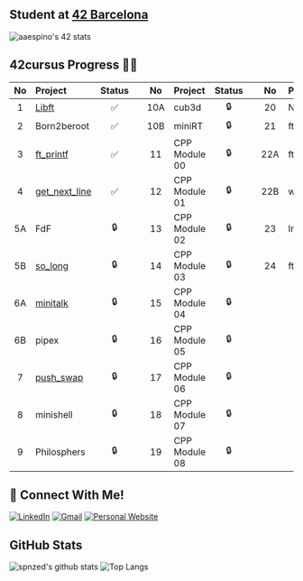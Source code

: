 ## Student at [42 Barcelona](https://www.42barcelona.com/es/)
![aaespino's 42 stats](https://badge42.vercel.app/api/v2/cl2j116av002509mh2pt2de29/stats?cursusId=21&coalitionId=205)
## 42cursus Progress 💪🏻
| No  | Project                                     | Status |   | No  | Project                                   | Status |   | No  | Project                        | Status |
| :-: | :------------------------------------------ | :----: | - | :-: | :---------------------------------------- | :----: | - | :-: | :----------------------------- | :----: |
| 1   | [Libft](https://github.com/spnzed/Libft)                  | ✅     |   | 10A | cub3d                                      | 🔒     |   | 20  | NetPractice                    | 🔒      |
| 2   | Born2beroot      | ✅     |   | 10B | miniRT                                     | 🔒     |   | 21  | ft_containers                  | 🔒      |
| 3   | [ft_printf](https://github.com/spnzed/ft_printf)          | ✅     |   | 11  | CPP Module 00 | 🔒     |   | 22A | ft_irc                         | 🔒      |
| 4   | [get_next_line](https://github.com/spnzed/get_next_line)  | ✅     |   | 12  | CPP Module 01 | 🔒     |   | 22B | webserv                        | 🔒      |
| 5A  | FdF                                         | 🔒     |   | 13  | CPP Module 02 | 🔒     |   | 23  | Inception                      | 🔒      |
| 5B  | [so_long](https://github.com/spnzed/so_long)              | 🔒     |   | 14  | CPP Module 03 | 🔒     |   | 24  | ft_transcendence               | 🔒      |
| 6A  | [minitalk](https://github.com/spnzed/minitalk)            | 🔒     |   | 15  | CPP Module 04                              | 🔒     |   |     |                                |         |
| 6B  | pipex                                       | 🔒     |   | 16  | CPP Module 05                              | 🔒     |   |     |                                |         |
| 7   | [push_swap](https://github.com/spnzed/push_swap)          | 🔒     |   | 17  | CPP Module 06                              | 🔒     |   |     |                                |         |
| 8   | minishell | 🔒     |   | 18  | CPP Module 07                              | 🔒     |   |     |                                |         |
| 9   | Philosphers    | 🔒     |   | 19  | CPP Module 08                              | 🔒     |   |   |  |       |

## 📱 Connect With Me!
[![LinkedIn](https://img.shields.io/badge/-LinkedIn-0e76a8?style=flat-square&logo=linkedin&logoColor=white)](https://www.linkedin.com/in/aaronespinosatomas/)
[![Gmail](https://img.shields.io/badge/-Gmail-d95040?style=flat-square&logo=gmail&logoColor=white)](mailto:aaronespinosatomas@gmail.com)
[![Personal Website](https://img.shields.io/badge/-Personal%20Website-f8f8fa?style=flat-square)](https://www.aaronespinosagarces.com/)

## GitHub Stats
![spnzed's github stats](https://github-readme-stats.vercel.app/api?username=spnzed&show_icons=true&hide_border=true&theme=dark)
![Top Langs](https://github-readme-stats.vercel.app/api/top-langs/?username=spnzed&layout=compact&theme=dark&hide_border=true)

